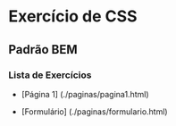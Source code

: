 # Exercício de CSS

## Padrão BEM

### Lista de Exercícios

- [Página 1] (./paginas/pagina1.html)

- [Formulário] (./paginas/formulario.html)